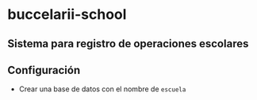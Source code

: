 # buccelarii-school
## Sistema para registro de operaciones escolares
## Configuración
- Crear una base de datos con el nombre de ```escuela```
